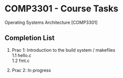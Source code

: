 # COMP3301 - Course Tasks
Operating Systems Architecture [COMP3301]

## Completion List
1. Prac 1: Introduction to the build system / makefiles  <br /> 
         1.1  hello.c <br />
         1.2  fmt.c <br />
         
2. Prac 2: In progress